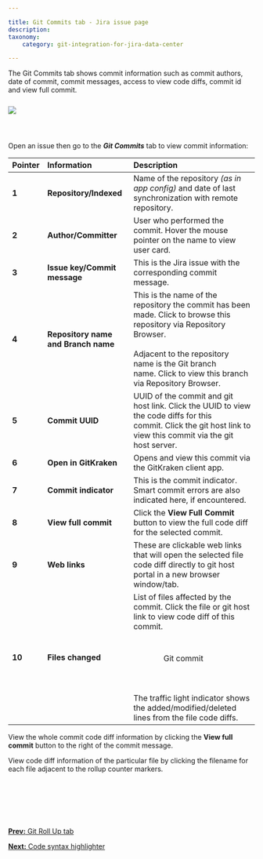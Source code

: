 ```yaml
---

title: Git Commits tab - Jira issue page
description:
taxonomy:
    category: git-integration-for-jira-data-center

---
```

The Git Commits tab shows commit information such as commit authors, date of commit, commit messages, access to view code diffs, commit id and view full commit.

<img src='/wp-content/uploads/gij-gitserver-git-commits-tab-enum.png' style='display:block;margin:25px auto;max-width:100%' />

<br>

Open an issue then go to the _**Git Commits**_ tab to view commit information:

| Pointer | Information | Description |
| :--- | :--- | :--- |
| **1** | **Repository/Indexed** | Name of the repository _(as in app config)_ and date of last synchronization with remote repository. |
| **2** | **Author/Committer** | User who performed the commit. Hover the mouse pointer on the name to view user card. |
| **3** | **Issue key/Commit message** | This is the Jira issue with the corresponding commit message. |
| **4** | **Repository name and Branch name** | This is the name of the repository the commit has been made. Click to browse this repository via Repository Browser.<br><br>Adjacent to the repository name is the Git branch name. Click to view this branch via Repository Browser. |
| **5** | **Commit UUID** | UUID of the commit and git host link. Click the UUID to view the code diffs for this commit. Click the git host link to view this commit via the git host server. |
| **6** | **Open in GitKraken** | Opens and view this commit via the GitKraken client app. |
| **7** | **Commit indicator** | This is the commit indicator. Smart commit errors are also indicated here, if encountered. |
| **8** | **View full commit** | Click the **View Full Commit** button to view the full code diff for the selected commit. |
| **9** | **Web links** | These are clickable web links that will open the selected file code diff directly to git host portal in a new browser window/tab. |
| **10** | **Files changed** | List of files affected by the commit. Click the file or git host link to view code diff of this commit.<br><br><img src='/wp-content/uploads/gij-traffic-light-example.png' alt='Git commit traffic light example' width=117 height=16 style='display:block;margin:25px auto;max-width:100%' /><br><br>The traffic light indicator shows the added/modified/deleted lines from the file code diffs. |

<div class="bbb-callout bbb--tip">
    <div class="irow">
    <div class="ilogobox">
        <span class="logoimg"></span>
    </div>
    <div class="imsgbox">
        View the whole commit code diff information by clicking the <b>View full commit</b> button to the right of the commit message.
        <p style='margin-bottom: 0px'>View code diff information of the particular file by clicking the filename for each file adjacent to the rollup counter markers.
        </p>
    </div>
    </div>
</div>
<br>

<p>&nbsp;</p>

<br>
<br>

[**Prev:** Git Roll Up tab](/git-integration-for-jira-data-center/git-roll-up-tab-docs-gij-self-managed)

[**Next:** Code syntax highlighter](/git-integration-for-jira-data-center/code-syntax-highlighter-gij-self-managed)


